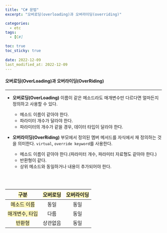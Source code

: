 ```yaml
---
title: "C# 문법"
excerpt: "오버로딩(overloading)과 오버라이딩(overriding)"

categories:
  - etc
tags:
  - [C#]

toc: true
toc_sticky: true
 
date: 2022-12-09
last_modified_at: 2022-12-09
---
```


#### 오버로딩(OverLoading)과 오버라이딩(OverRiding)  
---

- **오버로딩(OverLoading)** 이름이 같은 메소드라도 매개변수만 다르다면 얼마든지 정의하고 사용할 수 있다.  

    - 메소드 이름이 같아야 한다.
    - 파라미터 개수가 달라야 한다.  
    - 파라미터의 개수가 같을 경우, 데이터 타입이 달라야 한다.  

- **오버라이딩(OverRiding)** 부모에서 정의된 멤버 메서드를 자식에서 재 정의하는 것을 의미한다. `virtual`, `override keyword`를 사용한다.  
    
    - 메소드 이름이 같아야 한다.(파라미터 개수, 파라미터 자료형도 같아야 한다.)  
    - 반환형이 같다.  
    - 상위 메소드와 동일하거나 내용이 추가되어야 한다.

<br>
<br>

|<span style="background-color:#FFF7B9;">구분</span>| <span style="background-color:#FFF7B9;">오버로딩</span> | <span style="background-color:#FFF7B9;">오버라이딩</span> |  
|:---:|:---:|:---:|  
| <span style="background-color:#FFF7B9;">메소드 이름</span> | 동일 | 동일 |  
| <span style="background-color:#FFF7B9;">매개변수, 타입</span> | 다름 | 동일 |  
| <span style="background-color:#FFF7B9;">반환형</span> | 상관없음 | 동일 |   
